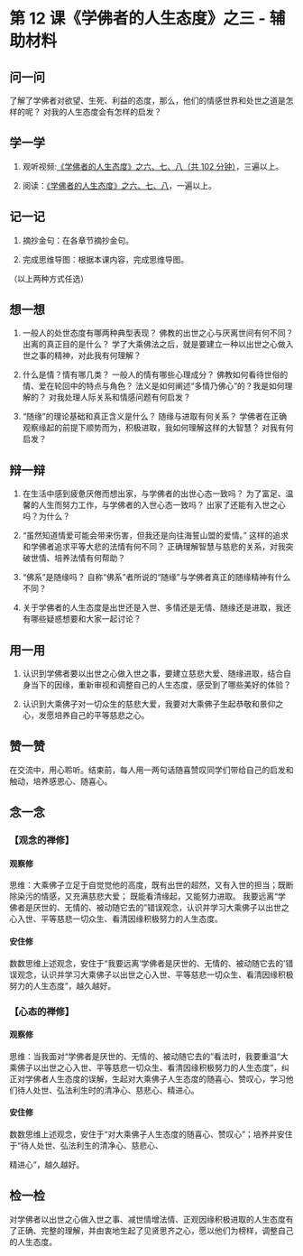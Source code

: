 # 第 12 课《学佛者的人生态度》之三 - 辅助材料

## 问一问

了解了学佛者对欲望、生死、利益的态度，那么，他们的情感世界和处世之道是怎样的呢？
对我的人生态度会有怎样的启发？

## 学一学

1. 观听视频:[《学佛者的人生态度》之六、七、八（共 102 分钟）](https://www.youtube.com/watch?v=BBu_lI665dg&list=PLFOtSydP54hdLSQfNmabHnm2zDucneVqm&index=7)，三遍以上。

2. 阅读：[《学佛者的人生态度》之六、七、八](./12-学佛者的人生态度之三)，一遍以上。

## 记一记

1. 摘抄金句：在各章节摘抄金句。

2. 完成思维导图：根据本课内容，完成思维导图。

（以上两种方式任选）

## 想一想

1. 一般人的处世态度有哪两种典型表现？
   佛教的出世之心与厌离世间有何不同？
   出离的真正目的是什么？
   学了大乘佛法之后，就是要建立一种以出世之心做入世之事的精神，对此我有何理解？

2. 什么是情？情有哪几类？
   一般人的情有哪些心理成分？
   佛教如何看待世俗的情、爱在轮回中的特点与角色？
   法义是如何阐述“多情乃佛心”的？我是如何理解的？
   对我处理人际关系和情感问题有何启发？

3. “随缘”的理论基础和真正含义是什么？
   随缘与进取有何关系？
   学佛者在正确观察缘起的前提下顺势而为，积极进取，我如何理解这样的大智慧？
   对我有何启发？

## 辩一辩

1. 在生活中感到疲惫厌倦而想出家，与学佛者的出世心态一致吗？
   为了富足、温馨的人生而努力工作，与学佛者的入世心态一致吗？
   出家了还能有入世之心吗？为什么？

2. “虽然知道情爱可能会带来伤害，但我还是向往海誓山盟的爱情。”
   这样的追求和学佛者追求平等大悲的法情有何不同？
   正确理解智慧与慈悲的关系，对我突破世情、培养法情有何帮助？

3. “佛系”是随缘吗？
   自称“佛系”者所说的“随缘”与学佛者真正的随缘精神有什么不同？

4. 关于学佛者的人生态度是出世还是入世、多情还是无情、随缘还是进取，我还有哪些疑惑想要和大家一起讨论？

## 用一用

1. 认识到学佛者要以出世之心做入世之事，要建立慈悲大爱、随缘进取，结合自身当下的因缘，重新审视和调整自己的人生态度，感受到了哪些美好的体验？

2. 认识到大乘佛子对一切众生的慈悲大爱，我要对大乘佛子生起恭敬和景仰之心，发愿培养自己的平等慈悲之心。

## 赞一赞

在交流中，用心聆听。结束前，每人用一两句话随喜赞叹同学们带给自己的启发和触动，培养感恩心、随喜心。

## 念一念

### 【观念的禅修】

#### 观察修

思维：大乘佛子立足于自觉觉他的高度，既有出世的超然，又有入世的担当；既断除染污的情感，又充满慈悲大爱；
既能看清缘起，又能努力进取。
我要远离“学佛者是厌世的、无情的、被动随它去的”错误观念，认识并学习大乘佛子以出世之心入世、平等慈悲一切众生、看清因缘积极努力的人生态度。

#### 安住修

数数思维上述观念，安住于“我要远离‘学佛者是厌世的、无情的、被动随它去的’错误观念，认识并学习大乘佛子以出世之心入世、平等慈悲一切众生、看清因缘积极努力的人生态度”，越久越好。

### 【心态的禅修】

#### 观察修

思维：当我面对“学佛者是厌世的、无情的、被动随它去的”看法时，我要重温“大乘佛子以出世之心入世、平等慈悲一切众生、看清因缘积极努力的人生态度”，纠正对学佛者人生态度的误解，生起对大乘佛子人生态度的随喜心、赞叹心，学习他们待人处世、弘法利生时的清净心、慈悲心、精进心。

#### 安住修

数数思维上述观念，安住于“对大乘佛子人生态度的随喜心、赞叹心”；培养并安住于“待人处世、弘法利生的清净心、慈悲心、

精进心”，越久越好。

## 检一检

对学佛者以出世之心做入世之事、减世情增法情、正观因缘积极进取的人生态度有了正确、完整的理解，并由衷地生起了见贤思齐之心，愿以他们为榜样，调整自己的人生态度。
